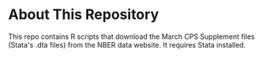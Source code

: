 # About This Repository

This repo contains R scripts that download the March CPS Supplement files 
(Stata's .dta files) from the NBER data website. It requires Stata installed.